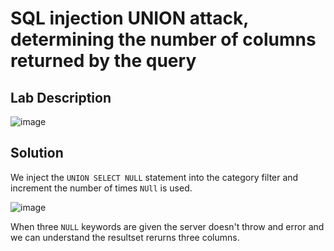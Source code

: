 # SQL injection UNION attack, determining the number of columns returned by the query

## Lab Description

![image](https://github.com/KVNuhman/Web-Security-Lab/assets/46161259/55b7d7b2-4180-4b89-b9fc-a3d84f0c3176)

## Solution

We inject the `UNION SELECT NULL` statement into the category filter and increment the number of times `NUll` is used.

![image](https://github.com/KVNuhman/Web-Security-Lab/assets/46161259/0bcf6a00-3c40-481a-a148-84ffc28586ad)

When three `NULL` keywords are given the server doesn't throw and error and we can understand the resultset rerurns three columns.
